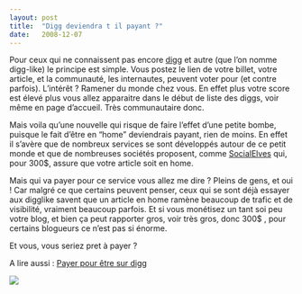 ```yaml
---
layout:	post
title:	"Digg deviendra t il payant ?"
date:	2008-12-07
---
```


  Pour ceux qui ne connaissent pas encore [digg](http://www.digg.com "Digg") et autre (que l’on nomme digg-like) le principe est simple. Vous postez le lien de votre billet, votre article, et la communauté, les internautes, peuvent voter pour (et contre parfois). L’intérêt ? Ramener du monde chez vous. En effet plus votre score est élevé plus vous allez apparaitre dans le début de liste des diggs, voir même en page d’accueil. Très communautaire donc.

Mais voila qu’une nouvelle qui risque de faire l’effet d’une petite bombe, puisque le fait d’être en “home” deviendrais payant, rien de moins. En effet il s’avère que de nombreux services se sont développés autour de ce petit monde et que de nombreuses sociétés proposent, comme [SocialElves](http://www.socialelves.com/) qui, pour 300$, assure que votre article soit en home.

Mais qui va payer pour ce service vous allez me dire ? Pleins de gens, et oui ! Car malgré ce que certains peuvent penser, ceux qui se sont déjà essayer aux digglike savent que un article en home ramène beaucoup de trafic et de visibilité, vraiment beaucoup parfois. Et si vous monétisez un tant soi peu votre blog, et bien ça peut rapporter gros, voir très gros, donc 300$ , pour certains blogueurs ce n’est pas si énorme.

Et vous, vous seriez pret à payer ?

A lire aussi : [Payer pour être sur digg](http://www.jeanbaptistebeaux.fr/payer-pour-etre-sur-digg)

![](/img/0*kpcqgFd0FczCgsIo.)  